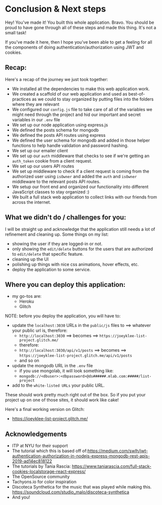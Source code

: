 # Conclusion & Next steps

Hey! You've made it! You built this whole application. Bravo. You should be proud to have gone through all of these steps and made this thing. It's not a small task!

If you've made it here, then I hope you've been able to get a feeling for all the components of doing authentication/authorization using JWT and cookies. 

## Recap:

Here's a recap of the journey we just took together:
* We installed all the dependencies to make this web application work.
* We created a scaffold of our web application and used as best-of-practices as we could to stay organized by putting files into the folders where they are relevant
* We configured our `config.js` file to take care of all of the variables we might need through the project and hid our important and secret variables in our `.env` file
* We set up our node application using express.js
* We defined the posts schema for mongodb
* We defined the posts API routes using express
* We defined the user schema for mongodb and added in those helper functions to help handle validation and password hashing.
* We set up our emailer client
* We set up our `auth` middleware that checks to see if we're getting an `auth_token` cookie from a client request.
* We set up our users API routes
* We set up middleware to check if a client request is coming from the authorized user using `isOwner` and added the `auth` and `isOwner` middleware to the relevant posts API routes.
* We setup our front end and organized our functionality into different JavaScript classes to stay organized :) 
* We built a full stack web application to collect links with our friends from across the internet.

## What we didn't do / challenges for you:

I will be straight up and acknowledge that the application still needs a lot of refinement and cleaning up. Some things on my list:
* showing the user if they are logged-in or not. 
* only showing the `edit/delete` buttons for the users that are authorized to `edit/delete` that specific feature.
* cleaning up the UI
* polishing up things with nice css animations, hover effects, etc. 
* deploy the application to some service. 

## Where you can deploy this application:
* my go-tos are:
  * Heroku
  * Glitch

NOTE: before you deploy the application, you will have to:
* update the `localhost:3030` URLs in the `public/js` files to ==> whatever your public url is, therefore:
  * `http://localhost:3030` ==> becomes ==> `https://joeyklee-list-project.glitch.me/`
  * therefore:
  * `http://localhost:3030/api/v1/posts` ==> becomes ==> `https://joeyklee-list-project.glitch.me/api/v1/posts`
  * and so on
* update the mongodb URL in the `.env` file
  * if you use mongolab, it will look something like:
  * `mongodb://<dbuser>:<dbpassword>@ds######.mlab.com:#####/list-project`
* add to the `white-listed URLs` your public URL.

These should work pretty much right out of the box. So if you put your project up on one of those sites, it should work like cake!

Here's a final working version on Glitch:
* https://joeyklee-list-project.glitch.me/

## Acknowledgements

* ITP at NYU for their support 
* The tutorial which this is based off of:https://medium.com/swlh/jwt-authentication-authorization-in-nodejs-express-mongodb-rest-apis-2019-ad14ec818122
* The tutorials by Tania Rascia: https://www.taniarascia.com/full-stack-cookies-localstorage-react-express/
* The OpenSource community
* Tachyons.io for color inspiration
* Discoteca Synthetica for the music that was played while making this. https://soundcloud.com/studio_malo/discoteca-synthetica
* And you!


